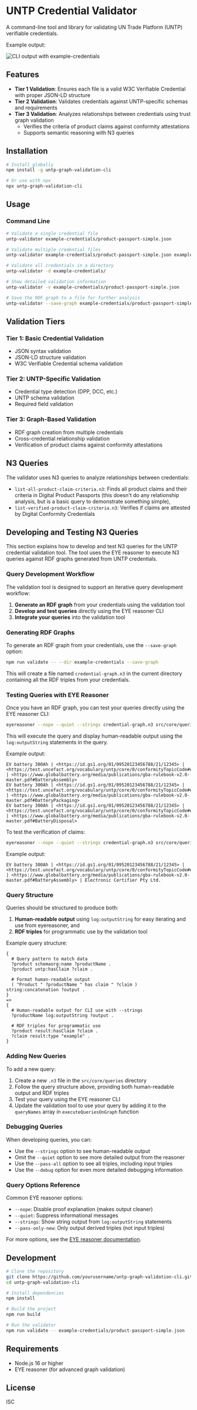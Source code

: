 # UNTP Credential Validator

A command-line tool and library for validating UN Trade Platform (UNTP) verifiable credentials.

Example output:

![CLI output with example-credentials](docs/images/cli-output.png)

## Features

- **Tier 1 Validation**: Ensures each file is a valid W3C Verifiable Credential with proper JSON-LD structure
- **Tier 2 Validation**: Validates credentials against UNTP-specific schemas and requirements
- **Tier 3 Validation**: Analyzes relationships between credentials using trust graph validation
  - Verifies the criteria of product claims against conformity attestations
  - Supports semantic reasoning with N3 queries

## Installation

```bash
# Install globally
npm install -g untp-graph-validation-cli

# Or use with npx
npx untp-graph-validation-cli
```

## Usage

### Command Line

```bash
# Validate a single credential file
untp-validator example-credentials/product-passport-simple.json

# Validate multiple credential files
untp-validator example-credentials/product-passport-simple.json example-credentials/conformity-credential-simple.json

# Validate all credentials in a directory
untp-validator -d example-credentials/

# Show detailed validation information
untp-validator -v example-credentials/product-passport-simple.json

# Save the RDF graph to a file for further analysis
untp-validator --save-graph example-credentials/product-passport-simple.json
```


## Validation Tiers

### Tier 1: Basic Credential Validation
- JSON syntax validation
- JSON-LD structure validation
- W3C Verifiable Credential schema validation

### Tier 2: UNTP-Specific Validation
- Credential type detection (DPP, DCC, etc.)
- UNTP schema validation
- Required field validation

### Tier 3: Graph-Based Validation
- RDF graph creation from multiple credentials
- Cross-credential relationship validation
- Verification of product claims against conformity attestations

## N3 Queries

The validator uses N3 queries to analyze relationships between credentials:

- `list-all-product-claim-criteria.n3`: Finds all product claims and their criteria in Digital Product Passports (this doesn't do any relationship analysis, but is a basic query to demonstrate something simple),
- `list-verified-product-claim-criteria.n3`: Verifies if claims are attested by Digital Conformity Credentials

## Developing and Testing N3 Queries

This section explains how to develop and test N3 queries for the UNTP credential validation tool. The tool uses the EYE reasoner to execute N3 queries against RDF graphs generated from UNTP credentials.

### Query Development Workflow

The validation tool is designed to support an iterative query development workflow:

1. **Generate an RDF graph** from your credentials using the validation tool
2. **Develop and test queries** directly using the EYE reasoner CLI
3. **Integrate your queries** into the validation tool

### Generating RDF Graphs

To generate an RDF graph from your credentials, use the `--save-graph` option:

```bash
npm run validate -- --dir example-credentials --save-graph
```

This will create a file named `credential-graph.n3` in the current directory containing all the RDF triples from your credentials.

### Testing Queries with EYE Reasoner

Once you have an RDF graph, you can test your queries directly using the EYE reasoner CLI:

```bash
eyereasoner --nope --quiet --strings credential-graph.n3 src/core/queries/list-all-product-claim-criteria.n3
```

This will execute the query and display human-readable output using the `log:outputString` statements in the query.

Example output:
```
EV battery 300Ah | <https://id.gs1.org/01/09520123456788/21/12345> | <https://test.uncefact.org/vocabulary/untp/core/0/conformityTopicCode#environment.emissions> | <https://www.globalbattery.org/media/publications/gba-rulebook-v2.0-master.pdf#BatteryAssembly>
EV battery 300Ah | <https://id.gs1.org/01/09520123456788/21/12345> | <https://test.uncefact.org/vocabulary/untp/core/0/conformityTopicCode#environment.emissions> | <https://www.globalbattery.org/media/publications/gba-rulebook-v2.0-master.pdf#BatteryPackaging>
EV battery 300Ah | <https://id.gs1.org/01/09520123456788/21/12345> | <https://test.uncefact.org/vocabulary/untp/core/0/conformityTopicCode#environment.waste> | <https://www.globalbattery.org/media/publications/gba-rulebook-v2.0-master.pdf#BatteryDisposal>
```

To test the verification of claims:

```bash
eyereasoner --nope --quiet --strings credential-graph.n3 src/core/queries/list-verified-product-claim-criteria.n3
```

Example output:
```
EV battery 300Ah | <https://id.gs1.org/01/09520123456788/21/12345> | <https://test.uncefact.org/vocabulary/untp/core/0/conformityTopicCode#environment.emissions> | <https://www.globalbattery.org/media/publications/gba-rulebook-v2.0-master.pdf#BatteryAssembly> | Electronic Certifier Pty Ltd.
```

### Query Structure

Queries should be structured to produce both:

1. **Human-readable output** using `log:outputString` for easy iterating and use from eyereasoner, and
2. **RDF triples** for programmatic use by the validation tool

Example query structure:
```n3
{
  # Query pattern to match data
  ?product schemaorg:name ?productName .
  ?product untp:hasClaim ?claim .

  # Format human-readable output
  ( "Product " ?productName " has claim " ?claim ) string:concatenation ?output .
}
=>
{
  # Human-readable output for CLI use with --strings
  ?productName log:outputString ?output .

  # RDF triples for programmatic use
  ?product result:hasClaim ?claim .
  ?claim result:type "example" .
}
```

### Adding New Queries

To add a new query:

1. Create a new `.n3` file in the `src/core/queries` directory
2. Follow the query structure above, providing both human-readable output and RDF triples
3. Test your query using the EYE reasoner CLI
4. Update the validation tool to use your query by adding it to the `queryNames` array in `executeQueriesOnGraph` function

### Debugging Queries

When developing queries, you can:

- Use the `--strings` option to see human-readable output
- Omit the `--quiet` option to see more detailed output from the reasoner
- Use the `--pass-all` option to see all triples, including input triples
- Use the `--debug` option for even more detailed debugging information

### Query Options Reference

Common EYE reasoner options:

- `--nope`: Disable proof explanation (makes output cleaner)
- `--quiet`: Suppress informational messages
- `--strings`: Show string output from `log:outputString` statements
- `--pass-only-new`: Only output derived triples (not input triples)

For more options, see the [EYE reasoner documentation](https://github.com/eyereasoner/eye).

## Development

```bash
# Clone the repository
git clone https://github.com/yourusername/untp-graph-validation-cli.git
cd untp-graph-validation-cli

# Install dependencies
npm install

# Build the project
npm run build

# Run the validator
npm run validate -- example-credentials/product-passport-simple.json
```

## Requirements

- Node.js 16 or higher
- EYE reasoner (for advanced graph validation)

## License

ISC
